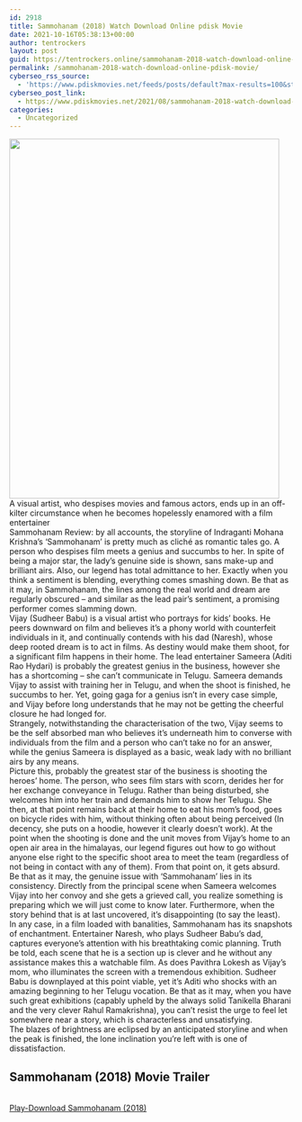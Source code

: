 ```yaml
---
id: 2918
title: Sammohanam (2018) Watch Download Online pdisk Movie
date: 2021-10-16T05:38:13+00:00
author: tentrockers
layout: post
guid: https://tentrockers.online/sammohanam-2018-watch-download-online-pdisk-movie/
permalink: /sammohanam-2018-watch-download-online-pdisk-movie/
cyberseo_rss_source:
  - 'https://www.pdiskmovies.net/feeds/posts/default?max-results=100&start-index=701'
cyberseo_post_link:
  - https://www.pdiskmovies.net/2021/08/sammohanam-2018-watch-download-online.html
categories:
  - Uncategorized
---
```

<div class="separator">
  <a href="https://1.bp.blogspot.com/-ViOnNJsN0P4/YSx-8zASI4I/AAAAAAAAAgU/2EQhmmHY5cgpu8gIdpVF3DttjO98Q7DSwCLcBGAsYHQ/s1600/Sammohanam%2B%25282018%2529%2BWatch%2BDownload%2BOnline%2Bpdisk%2BMovie.jpg" imageanchor="1"><img loading="lazy" border="0" data-original-height="1600" data-original-width="1200" height="640" src="https://1.bp.blogspot.com/-ViOnNJsN0P4/YSx-8zASI4I/AAAAAAAAAgU/2EQhmmHY5cgpu8gIdpVF3DttjO98Q7DSwCLcBGAsYHQ/w480-h640/Sammohanam%2B%25282018%2529%2BWatch%2BDownload%2BOnline%2Bpdisk%2BMovie.jpg" width="480" /></a>
</div>



<div>
  <div>
    <span>A visual artist, who despises movies and famous actors, ends up in an off-kilter circumstance when he becomes hopelessly enamored with a film entertainer&nbsp;</span>
  </div>
  
  <div>
    <span>Sammohanam Review: by all accounts, the storyline of Indraganti Mohana Krishna&#8217;s &#8216;Sammohanam&#8217; is pretty much as cliché as romantic tales go. A person who despises film meets a genius and succumbs to her. In spite of being a major star, the lady&#8217;s genuine side is shown, sans make-up and brilliant airs. Also, our legend has total admittance to her. Exactly when you think a sentiment is blending, everything comes smashing down. Be that as it may, in Sammohanam, the lines among the real world and dream are regularly obscured &#8211; and similar as the lead pair&#8217;s sentiment, a promising performer comes slamming down.&nbsp;</span>
  </div>
  
  <div>
    <span>Vijay (Sudheer Babu) is a visual artist who portrays for kids&#8217; books. He peers downward on film and believes it&#8217;s a phony world with counterfeit individuals in it, and continually contends with his dad (Naresh), whose deep rooted dream is to act in films. As destiny would make them shoot, for a significant film happens in their home. The lead entertainer Sameera (Aditi Rao Hydari) is probably the greatest genius in the business, however she has a shortcoming &#8211; she can&#8217;t communicate in Telugu. Sameera demands Vijay to assist with training her in Telugu, and when the shoot is finished, he succumbs to her. Yet, going gaga for a genius isn&#8217;t in every case simple, and Vijay before long understands that he may not be getting the cheerful closure he had longed for.&nbsp;</span>
  </div>
  
  <div>
    <span>Strangely, notwithstanding the characterisation of the two, Vijay seems to be the self absorbed man who believes it&#8217;s underneath him to converse with individuals from the film and a person who can&#8217;t take no for an answer, while the genius Sameera is displayed as a basic, weak lady with no brilliant airs by any means.&nbsp;</span>
  </div>
  
  <div>
    <span>Picture this, probably the greatest star of the business is shooting the heroes&#8217; home. The person, who sees film stars with scorn, derides her for her exchange conveyance in Telugu. Rather than being disturbed, she welcomes him into her train and demands him to show her Telugu. She then, at that point remains back at their home to eat his mom&#8217;s food, goes on bicycle rides with him, without thinking often about being perceived (In decency, she puts on a hoodie, however it clearly doesn&#8217;t work). At the point when the shooting is done and the unit moves from Vijay&#8217;s home to an open air area in the himalayas, our legend figures out how to go without anyone else right to the specific shoot area to meet the team (regardless of not being in contact with any of them). From that point on, it gets absurd.&nbsp;</span>
  </div>
  
  <div>
    <span>Be that as it may, the genuine issue with &#8216;Sammohanam&#8217; lies in its consistency. Directly from the principal scene when Sameera welcomes Vijay into her convoy and she gets a grieved call, you realize something is preparing which we will just come to know later. Furthermore, when the story behind that is at last uncovered, it&#8217;s disappointing (to say the least).&nbsp;</span>
  </div>
  
  <div>
    <span>In any case, in a film loaded with banalities, Sammohanam has its snapshots of enchantment. Entertainer Naresh, who plays Sudheer Babu&#8217;s dad, captures everyone&#8217;s attention with his breathtaking comic planning. Truth be told, each scene that he is a section up is clever and he without any assistance makes this a watchable film. As does Pavithra Lokesh as Vijay&#8217;s mom, who illuminates the screen with a tremendous exhibition. Sudheer Babu is downplayed at this point viable, yet it&#8217;s Aditi who shocks with an amazing beginning to her Telugu vocation. Be that as it may, when you have such great exhibitions (capably upheld by the always solid Tanikella Bharani and the very clever Rahul Ramakrishna), you can&#8217;t resist the urge to feel let somewhere near a story, which is characterless and unsatisfying.&nbsp;</span>
  </div>
  
  <div>
    <span>The blazes of brightness are eclipsed by an anticipated storyline and when the peak is finished, the lone inclination you&#8217;re left with is one of dissatisfaction.</span>
  </div>
</div>

<div>
  <h2>
    <span>Sammohanam (2018) Movie Trailer</span>
  </h2>
</div>

  
<a href="https://kofilink.com/1/bnYyanN0MDAwODZk?dn=1" onclick="window.open('https://kofilink.com/1/bnYyanN0MDAwODZk?dn=1','popup','width=600,height=600'); return false;" target="popup" rel="noopener"><br /> Play-Download Sammohanam (2018)<br /> </a>